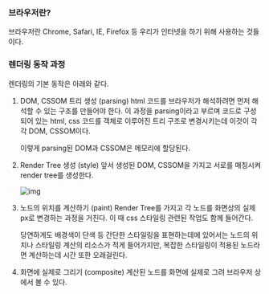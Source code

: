 ### 브라우저란?

브라우저란 Chrome, Safari, IE, Firefox 등 우리가 인터넷을 하기 위해 사용하는 것들이다.

### 렌더링 동작 과정

렌더링의 기본 동작은 아래와 같다.

1. DOM, CSSOM 트리 생성 (parsing)
   html 코드를 브라우저가 해석하려면 먼저 해석할 수 있는 구조를 만들어야 한다.
   이 과정을 parsing이라고 부르며 코드로 구성되어 있는 html, css 코드를 객체로 이루어진 트리 구조로 변경시키는데 이것이 각각 DOM, CSSOM이다.

   이렇게 parsing된 DOM과 CSSOM은 메모리에 할당된다.

2. Render Tree 생성 (style)
   앞서 생성된 DOM, CSSOM을 가지고 서로를 매칭시켜 render tree를 생성한다.

   ![img](https://file.notion.so/f/s/3084f7a6-92c1-48dc-a116-99a48c71b170/Untitled.png?id=d40a69d5-f0b1-4fca-8d99-40bbacfdad90&table=block&spaceId=de9a7aa2-2355-4eca-8a71-4e2898b313bf&expirationTimestamp=1686935348568&signature=azF6uwege7Vn51fjTihS3OH2mpcIJ9FSLy0CctkRpe8&downloadName=Untitled.png)

3. 노드의 위치를 계산하기 (paint)
   Render Tree를 가지고 각 노드를 화면상의 실제 px로 변경하는 과정을 거친다. 이 때 css 스타일링 관련된 작업도 함께 들어간다.

   당연하게도 배경색이 단색 등 간단한 스타일링을 표현하는데에 있어서는 노드의 위치나 스타일링 계산의 리소스가 적게 들어가지만, 복잡한 스타일링이 적용된 노드라면 계산하는데 시간 또한 오래걸린다.

4. 화면에 실제로 그리기 (composite)
   계산된 노드를 화면에 실제로 그려 브라우저 상에서 볼 수 있다.
